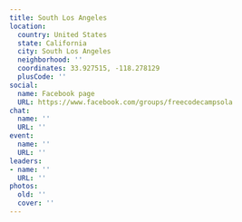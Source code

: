 ```yaml
---
title: South Los Angeles
location:
  country: United States
  state: California
  city: South Los Angeles
  neighborhood: ''
  coordinates: 33.927515, -118.278129
  plusCode: ''
social:
  name: Facebook page
  URL: https://www.facebook.com/groups/freecodecampsola
chat:
  name: ''
  URL: ''
event:
  name: ''
  URL: ''
leaders:
- name: ''
  URL: ''
photos:
  old: ''
  cover: ''
---
```

